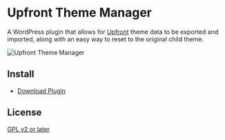 # Upfront Theme Manager

A WordPress plugin that allows for [Upfront](https://premium.wpmudev.org/blog/introducing-upfront/) theme data to be exported and imported, along with an easy way to reset to the original child theme.

![Upfront Theme Manager](https://cloud.githubusercontent.com/assets/6676674/14185899/d4c43860-f749-11e5-810f-db92db1b08e7.png)

## Install

+ [Download Plugin](https://github.com/ufdev/upfront-theme-manager/archive/master.zip)

## License

[GPL v2 or later](LICENSE)
